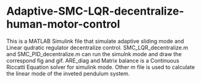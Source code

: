 # Adaptive-SMC-LQR-decentralize-human-motor-control
This is a MATLAB Simulink file that simulate adaptive sliding mode and Linear qudratic regulator decentralize control.
SMC_LQR_decentralize.m and SMC_PID_decentralize.m can run the simulnk mode and draw the correspond fig and gif.
ARE_diag and Matrix balance is a Continuous Riccatti Equation solver for simulink mode.
Other m file is used to calculate the linear mode of the inveted pendulum system.
